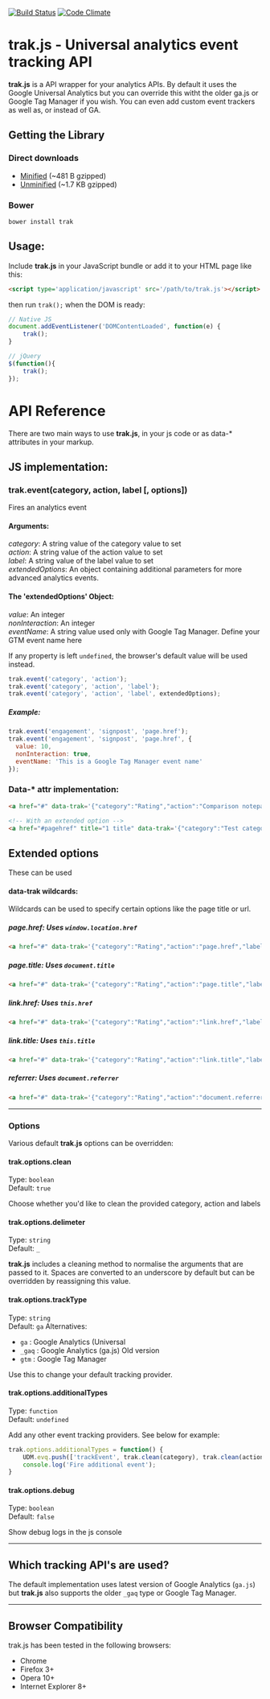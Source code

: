 [![Build Status](https://travis-ci.org/tmwagency/trak.js.svg)](https://travis-ci.org/tmwagency/trak.js) [![Code Climate](https://codeclimate.com/github/tmwagency/trak.js.png)](https://codeclimate.com/github/tmwagency/trak.js)
# trak.js - Universal analytics event tracking API
**trak.js** is a API wrapper for your analytics APIs. By default it uses the Google Universal Analytics but you can override this witht the older ga.js or Google Tag Manager if you wish. You can even add custom event trackers as well as, or instead of GA.

## Getting the Library
### Direct downloads
- [Minified](https://raw.githubusercontent.com/aaron524/trak.js/master/dist/trak.min.js) (~481 B gzipped)
- [Unminified](https://raw.githubusercontent.com/aaron524/trak.js/master/dist/trak.js) (~1.7 KB gzipped)

### Bower
`bower install trak`

## Usage:
Include **trak.js** in your JavaScript bundle or add it to your HTML page like this:
```html
<script type='application/javascript' src='/path/to/trak.js'></script>
```
then run `trak();` when the DOM is ready:
```js
// Native JS
document.addEventListener('DOMContentLoaded', function(e) {
	trak();
}

// jQuery
$(function(){
	trak();
});
```

# API Reference
There are two main ways to use **trak.js**, in your js code or as data-* attributes in your markup.

## JS implementation:
### trak.event(category, action, label [, options])

Fires an analytics event

#### Arguments:
*category*: A string value of the category value to set<br> 
*action*: A string value of the action value to set<br> 
*label*: A string value of the label value to set<br> 
*extendedOptions*: An object containing additional parameters for more advanced analytics events. 

#### The 'extendedOptions' Object:
*value*: An integer<br>
*nonInteraction*: An integer<br> 
*eventName*: A string value used only with Google Tag Manager. Define your GTM event name here

If any property is left `undefined`, the browser's default value will be used instead.

```js
trak.event('category', 'action');
trak.event('category', 'action', 'label');
trak.event('category', 'action', 'label', extendedOptions);
```
##### Example:
```js
trak.event('engagement', 'signpost', 'page.href');
trak.event('engagement', 'signpost', 'page.href', {
  value: 10,
  nonInteraction: true,
  eventName: 'This is a Google Tag Manager event name'
});
```

### Data-* attr implementation:
```html
<a href="#" data-trak='{"category":"Rating","action":"Comparison notepad","label":"Up"}'>link</a>

<!-- With an extended option -->
<a href="#pagehref" title="1 title" data-trak='{"category":"Test category","action":"Test action","label":"Test label","options":{"eventName":"Event name test"}}'>Data attr test #1</a>
```

## Extended options
These can be used 

#### data-trak wildcards:
Wildcards can be used to specify certain options like the page title or url. 
##### page.href: Uses `window.location.href`
```html
<a href="#" data-trak='{"category":"Rating","action":"page.href","label":"Up"}'>link</a>
``` 
##### page.title: Uses `document.title`
```html
<a href="#" data-trak='{"category":"Rating","action":"page.title","label":"Up"}'>link</a>
```
##### link.href: Uses `this.href`
```html
<a href="#" data-trak='{"category":"Rating","action":"link.href","label":"Up"}'>link</a>
```
##### link.title: Uses `this.title`
```html
<a href="#" data-trak='{"category":"Rating","action":"link.title","label":"Up"}'>link</a>
```
##### referrer: Uses `document.referrer`
```html
<a href="#" data-trak='{"category":"Rating","action":"document.referrer","label":"Up"}'>link</a>
```

--- 

### Options
Various default **trak.js** options can be overridden:

#### trak.options.clean
Type: `boolean`  
Default: `true`

Choose whether you'd like to clean the provided category, action and labels

#### trak.options.delimeter
Type: `string`  
Default: `_`

**trak.js** includes a cleaning method to normalise the arguments that are passed to it. Spaces are converted to an underscore by default but can be overridden by reassigning this value.

#### trak.options.trackType
Type: `string`  
Default: `ga`
Alternatives: 
* `ga` : Google Analytics (Universal 
* `_gaq` : Google Analytics (ga.js) Old version
* `gtm` : Google Tag Manager

Use this to change your default tracking provider.

#### trak.options.additionalTypes
Type: `function`  
Default: `undefined`

Add any other event tracking providers. See below for example:

```js
trak.options.additionalTypes = function() {
	UDM.evq.push(['trackEvent', trak.clean(category), trak.clean(action)]); // trak.clean(label)
	console.log('Fire additional event');
}
```

#### trak.options.debug
Type: `boolean`  
Default: `false`

Show debug logs in the js console

--- 

## Which tracking API's are used?
The default implementation uses latest version of Google Analytics (`ga.js`) but **trak.js** also supports the older `_gaq` type or Google Tag Manager.

---
## Browser Compatibility
trak.js has been tested in the following browsers:
- Chrome
- Firefox 3+
- Opera 10+
- Internet Explorer 8+
